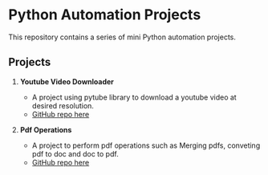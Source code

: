 # Python Automation Projects

This repository contains a series of mini Python automation projects.

## Projects

1. **Youtube Video Downloader**
   - A project using pytube library to download a youtube video at desired resolution.
   - [GitHub repo here](https://github.com/OmSDeshmukh/YouTube-Video-Downloader)

1. **Pdf Operations**
   - A project to perform pdf operations such as Merging pdfs, conveting pdf to doc and doc to pdf.
   - [GitHub repo here](https://github.com/OmSDeshmukh/Pdf-Operations)
